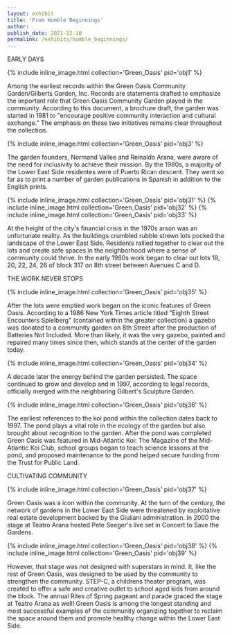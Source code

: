 ```yaml
---
layout: exhibit
title: 'From Humble Beginnings'
author:
publish_date: 2021-12-10
permalink: /exhibits/humble_beginnings/
---
```


EARLY DAYS 

{% include inline_image.html collection='Green_Oasis' pid='obj1' %}

Among the earliest records within the Green Oasis Community Garden/Gilberts Garden, Inc. Records  are statements drafted to emphasize the important role that Green Oasis Community Garden played in the community. According to this document, a brochure draft, the garden was started in 1981 to "encourage positive community interaction and cultural exchange." The emphasis on these two initiatives remains clear throughout the collection. 

{% include inline_image.html collection='Green_Oasis' pid='obj3' %}

The garden founders, Normand Vallee and Reinaldo Arana, were aware of the need for inclusivity to achieve their mission. By the 1980s, a majority of the Lower East Side residentes were of Puerto Rican descent. They went so far as to print a number of garden publications in Spanish in addition to the English prints. 

{% include inline_image.html collection='Green_Oasis' pid='obj31' %} {% include inline_image.html collection='Green_Oasis' pid='obj32' %} {% include inline_image.html collection='Green_Oasis' pid='obj33' %}

At the height of the city's financial crisis in the 1970s arson was an unfortunate reality. As the buildings crumbled rubble strewn lots pocked the landscape of the Lower East Side. Residents rallied together to clear out the lots and create safe spaces in the neighborhood where a sense of community could thrive. In the early 1980s work began to clear out lots 18, 20, 22, 24, 26 of block 317 on 8th street between Avenues C and D.

THE WORK NEVER STOPS

{% include inline_image.html collection='Green_Oasis' pid='obj35' %} 

After the lots were emptied work began on the iconic features of Green Oasis. According to a 1986 New York Times article titled "Eighth Street Encounters Spielberg" (contained within the greater collection) a gazebo was donated to a community garden on 8th Street after the production of Batteries Not Included. More than likely, it was the very gazebo, painted and repaired many times since then, which stands at the center of the garden today. 

{% include inline_image.html collection='Green_Oasis' pid='obj34' %}

A decade later the energy behind the garden persisted. The space continued to grow and develop and in 1997, according to legal records, officially merged with the neighboring Gilbert's Sculpture Garden.

{% include inline_image.html collection='Green_Oasis' pid='obj36' %}

The earliest references to the koi pond within the collection dates back to 1997. The pond plays a vital role in the ecology of the garden but also brought about recognition to the garden. After the pond was completed Green Oasis was featured in Mid-Atlantic Koi: The Magazine of the Mid-Atlantic Koi Club, school groups began to teach science lessons at the pond, and proposed maintenance to the pond helped secure funding from the Trust for Public Land.

CULTIVATING COMMUNITY

{% include inline_image.html collection='Green_Oasis' pid='obj37' %}

Green Oasis was a icon within the community. At the turn of the century, the network of gardens in the Lower East Side were threatened by exploitative real estate development backed by the Giuliani administration. In 2000 the stage at Teatro Arana hosted Pete Seeger's live set in Concert to Save the Gardens. 

{% include inline_image.html collection='Green_Oasis' pid='obj38' %} {% include inline_image.html collection='Green_Oasis' pid='obj39' %}

However, that stage was not designed with superstars in mind. It, like the rest of Green Oasis, was designed to be used by the community to strengthen the community. STEP-C, a childrens theater program, was created to offer a safe and creative outlet to school aged kids from around the block. The annual Rites of Spring pageant and parade graced the stage at Teatro Arana as well! Green Oasis is among the longest standing and most successful examples of the community organizing together to reclaim the space around them and promote healthy change within the Lower East Side.